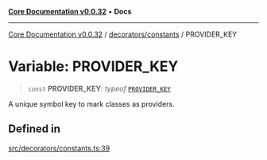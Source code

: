 [**Core Documentation v0.0.32**](../../../README.md) • **Docs**

***

[Core Documentation v0.0.32](../../../modules.md) / [decorators/constants](../README.md) / PROVIDER\_KEY

# Variable: PROVIDER\_KEY

> `const` **PROVIDER\_KEY**: *typeof* [`PROVIDER_KEY`](PROVIDER_KEY.md)

A unique symbol key to mark classes as providers.

## Defined in

[src/decorators/constants.ts:39](https://github.com/stonemjs/core/blob/59c27bdae04e7adc72d7c3e25cee704d5e04ce0c/src/decorators/constants.ts#L39)
